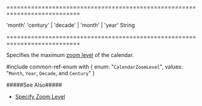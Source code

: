===========================================================================
<!--default-->'month'<!--/default-->
<!--acceptValues-->'century' | 'decade' | 'month' | 'year'<!--/acceptValues-->
<!--type-->String<!--/type-->
===========================================================================

<!--shortDescription-->
Specifies the maximum [zoom level](/Documentation/ApiReference/UI_Widgets/dxCalendar/Configuration/#zoomLevel) of the calendar.
<!--/shortDescription-->

<!--fullDescription-->
#include common-ref-enum with {
    enum: "`CalendarZoomLevel`",
    values: "`Month`, `Year`, `Decade`, and `Century`"
}

#####See Also#####
- [Specify Zoom Level](/Documentation/Guide/Widgets/Calendar/Specify_Zoom_Level/)
<!--/fullDescription-->